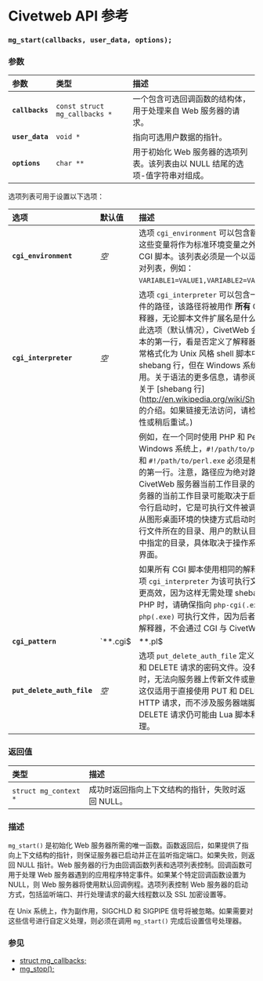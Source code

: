# Civetweb API 参考

### `mg_start(callbacks, user_data, options);`

### 参数

| 参数 | 类型 | 描述 |
| :--- | :--- | :--- |
| **`callbacks`** | `const struct mg_callbacks *` | 一个包含可选回调函数的结构体，用于处理来自 Web 服务器的请求。 |
| **`user_data`** | `void *` | 指向可选用户数据的指针。 |
| **`options`** | `char **` | 用于初始化 Web 服务器的选项列表。该列表由以 NULL 结尾的选项-值字符串对组成。 |

选项列表可用于设置以下选项：

| 选项 | 默认值 | 描述 |
| :--- | :--- | :--- |
| **`cgi_environment`** | *空* | 选项 `cgi_environment` 可以包含额外的变量，这些变量将作为标准环境变量之外的内容传递给 CGI 脚本。该列表必须是一个以逗号分隔的键值对列表，例如：`VARIABLE1=VALUE1,VARIABLE2=VALUE2`。 |
| **`cgi_interpreter`** | *空* | 选项 `cgi_interpreter` 可以包含一个可执行文件的路径，该路径将被用作 **所有** CGI 脚本的解释器，无论脚本文件扩展名是什么。如果未设置此选项（默认情况），CivetWeb 会检查 CGI 脚本的第一行，看是否定义了解释器。此第一行通常格式化为 Unix 风格 shell 脚本中常见的 shebang 行，但在 Windows 系统中也可以使用。关于语法的更多信息，请参阅维基百科页面关于 [shebang 行](http://en.wikipedia.org/wiki/Shebang_(Unix) 的介绍。如果链接无法访问，请检查链接的合法性或稍后重试。) |
| | | 例如，在一个同时使用 PHP 和 Perl CGI 脚本的 Windows 系统上，`#!/path/to/php-cgi.exe` 和 `#!/path/to/perl.exe` 必须是相应 CGI 脚本的第一行。注意，路径应为绝对路径，或相对于 CivetWeb 服务器当前工作目录的相对路径。服务器的当前工作目录可能取决于启动方式。从命令行启动时，它是可执行文件被调用的目录；而从图形桌面环境的快捷方式启动时，可能是可执行文件所在的目录、用户的默认目录或快捷方式中指定的目录，具体取决于操作系统和图形用户界面。 |
| | | 如果所有 CGI 脚本使用相同的解释器，设置选项 `cgi_interpreter` 为该可执行文件的路径会更高效，因为这样无需处理 shebang 行。使用 PHP 时，请确保指向 `php-cgi(.exe)`，而不是 `php(.exe)` 可执行文件，因为后者是一个独立的解释器，不会通过 CGI 与 CivetWeb 交互。 |
| **`cgi_pattern`** | `**.cgi$|**.pl$|**.php$` | 所有匹配 `cgi_pattern` 的文件将被视为 CGI 文件。默认模式允许 CGI 文件位于任何位置。若要将 CGI 文件限制在特定目录中，可使用 `/path/to/cgi-bin/**.cgi` 作为模式。注意，匹配的是本地文件的完整路径，而不是客户端请求中提供的 URI。 |
| **`put_delete_auth_file`** | *空* | 选项 `put_delete_auth_file` 定义了用于 PUT 和 DELETE 请求的密码文件。没有密码文件时，无法向服务器上传新文件或删除现有文件。这仅适用于直接使用 PUT 和 DELETE 方法的 HTTP 请求，而不涉及服务器端脚本。PUT 和 DELETE 请求仍可能由 Lua 脚本和 CGI 页面处理。 |

### 返回值

| 类型 | 描述 |
| :--- | :--- |
| `struct mg_context *` | 成功时返回指向上下文结构的指针，失败时返回 NULL。 |

### 描述

`mg_start()` 是初始化 Web 服务器所需的唯一函数。函数返回后，如果提供了指向上下文结构的指针，则保证服务器已启动并正在监听指定端口。如果失败，则返回 NULL 指针。Web 服务器的行为由回调函数列表和选项列表控制。回调函数可用于处理 Web 服务器遇到的应用程序特定事件。如果某个特定回调函数设置为 NULL，则 Web 服务器将使用默认回调例程。选项列表控制 Web 服务器的启动方式，包括监听端口、并行处理请求的最大线程数以及 SSL 加密设置等。

在 Unix 系统上，作为副作用，SIGCHLD 和 SIGPIPE 信号将被忽略。如果需要对这些信号进行自定义处理，则必须在调用 `mg_start()` 完成后设置信号处理器。

### 参见

* [struct mg_callbacks;](mg_callbacks.md)
* [mg_stop();](mg_stop.md)
